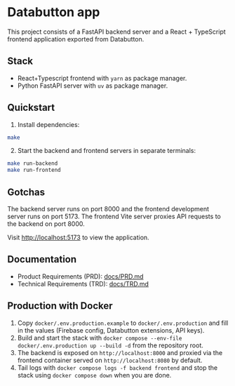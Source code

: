 # Databutton app

This project consists of a FastAPI backend server and a React + TypeScript frontend application exported from Databutton.

## Stack

- React+Typescript frontend with `yarn` as package manager.
- Python FastAPI server with `uv` as package manager.

## Quickstart

1. Install dependencies:

```bash
make
```

2. Start the backend and frontend servers in separate terminals:

```bash
make run-backend
make run-frontend
```

## Gotchas

The backend server runs on port 8000 and the frontend development server runs on port 5173. The frontend Vite server proxies API requests to the backend on port 8000.

Visit <http://localhost:5173> to view the application.

## Documentation

- Product Requirements (PRD): [docs/PRD.md](docs/PRD.md)
- Technical Requirements (TRD): [docs/TRD.md](docs/TRD.md)

## Production with Docker

1. Copy `docker/.env.production.example` to `docker/.env.production` and fill in the values (Firebase config, Databutton extensions, API keys).
2. Build and start the stack with `docker compose --env-file docker/.env.production up --build -d` from the repository root.
3. The backend is exposed on `http://localhost:8000` and proxied via the frontend container served on `http://localhost:8080` by default.
4. Tail logs with `docker compose logs -f backend frontend` and stop the stack using `docker compose down` when you are done.

